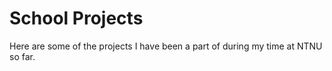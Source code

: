 # School Projects

Here are some of the projects I have been a part of during my time at NTNU so far.
